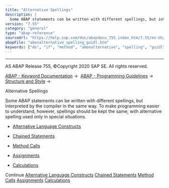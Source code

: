 ```yaml
---
title: "Alternative Spellings"
description: |
  Some ABAP statements can be written with different spellings, but interpreted by the compiler in the same way. To make programming easier to understand, however, spellings should be kept the same, with alternative spelling used only in special situations. -   Alternative Language Constructs(https:
version: "7.55"
category: "general"
type: "abap-reference"
sourceUrl: "https://help.sap.com/doc/abapdocu_755_index_htm/7.55/en-US/abenalternative_spelling_guidl.htm"
abapFile: "abenalternative_spelling_guidl.htm"
keywords: ["do", "if", "method", "abenalternative", "spelling", "guidl"]
---
```


* * *

AS ABAP Release 755, ©Copyright 2020 SAP SE. All rights reserved.

[ABAP - Keyword Documentation](https://help.sap.com/doc/abapdocu_755_index_htm/7.55/en-US/abenabap.htm) →  [ABAP - Programming Guidelines](https://help.sap.com/doc/abapdocu_755_index_htm/7.55/en-US/abenabap_pgl.htm) →  [Structure and Style](https://help.sap.com/doc/abapdocu_755_index_htm/7.55/en-US/abenstructure_style_guidl.htm) → 

Alternative Spellings

Some ABAP statements can be written with different spellings, but interpreted by the compiler in the same way. To make programming easier to understand, however, spellings should be kept the same, with alternative spelling used only in special situations.

-   [Alternative Language Constructs](https://help.sap.com/doc/abapdocu_755_index_htm/7.55/en-US/abenalternative_langu_guidl.htm "Guideline")

-   [Chained Statements](https://help.sap.com/doc/abapdocu_755_index_htm/7.55/en-US/abenchained_statements_guidl.htm "Guideline")

-   [Method Calls](https://help.sap.com/doc/abapdocu_755_index_htm/7.55/en-US/abenmethod_call_guidl.htm "Guideline")

-   [Assignments](https://help.sap.com/doc/abapdocu_755_index_htm/7.55/en-US/abenassign_calc_guidl.htm "Guideline")

-   [Calculations](https://help.sap.com/doc/abapdocu_755_index_htm/7.55/en-US/abencalc_expresssion_guidl.htm "Guideline")

Continue
[Alternative Language Constructs](https://help.sap.com/doc/abapdocu_755_index_htm/7.55/en-US/abenalternative_langu_guidl.htm)
[Chained Statements](https://help.sap.com/doc/abapdocu_755_index_htm/7.55/en-US/abenchained_statements_guidl.htm)
[Method Calls](https://help.sap.com/doc/abapdocu_755_index_htm/7.55/en-US/abenmethod_call_guidl.htm)
[Assignments](https://help.sap.com/doc/abapdocu_755_index_htm/7.55/en-US/abenassign_calc_guidl.htm)
[Calculations](https://help.sap.com/doc/abapdocu_755_index_htm/7.55/en-US/abencalc_expresssion_guidl.htm)